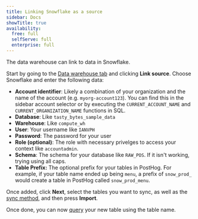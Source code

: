 ```yaml
---
title: Linking Snowflake as a source
sidebar: Docs
showTitle: true
availability:
  free: full
  selfServe: full
  enterprise: full
---
```


The data warehouse can link to data in Snowflake. 

Start by going to the [Data warehouse tab](https://us.posthog.com/data-warehouse) and clicking **Link source**. Choose Snowflake and enter the following data:

- **Account identifier**: Likely a combination of your organization and the name of the account (e.g. `myorg-account123`). You can find this in the sidebar account selector or by executing the `CURRENT_ACCOUNT_NAME` and `CURRENT_ORGANIZATION_NAME` functions in SQL.
- **Database**: Like `tasty_bytes_sample_data`
- **Warehouse**: Like `compute_wh`
- **User**: Your username like `IANVPH`
- **Password**: The password for your user
- **Role (optional)**: The role with necessary privelges to access your context like `accountadmin`.
- **Schema**: The schema for your database like `RAW_POS`. If it isn't working, trying using all caps.
- **Table Prefix:** The optional prefix for your tables in PostHog. For example, if your table name ended up being `menu`, a prefix of `snow_prod_` would create a table in PostHog called `snow_prod_menu`.

<ProductScreenshot
  imageLight="https://res.cloudinary.com/dmukukwp6/image/upload/Clean_Shot_2024_07_23_at_13_50_56_2x_c31bfa6237.png" 
  imageDark="https://res.cloudinary.com/dmukukwp6/image/upload/Clean_Shot_2024_07_23_at_13_50_42_2x_aa20de1109.png"
  alt="Snowflake details" 
  classes="rounded"
/>

Once added, click **Next**, select the tables you want to sync, as well as the [sync method](/docs/data-warehouse/setup#incremental-vs-full-table), and then press **Import**.

Once done, you can now [query](/docs/data-warehouse/query) your new table using the table name.

<ProductScreenshot
  imageLight="https://res.cloudinary.com/dmukukwp6/image/upload/Clean_Shot_2024_07_23_at_13_56_32_2x_9c0bc2d35f.png" 
  imageDark="https://res.cloudinary.com/dmukukwp6/image/upload/Clean_Shot_2024_07_23_at_13_56_53_2x_76a2b7f711.png"
  alt="Snowflake details" 
  classes="rounded"
/>